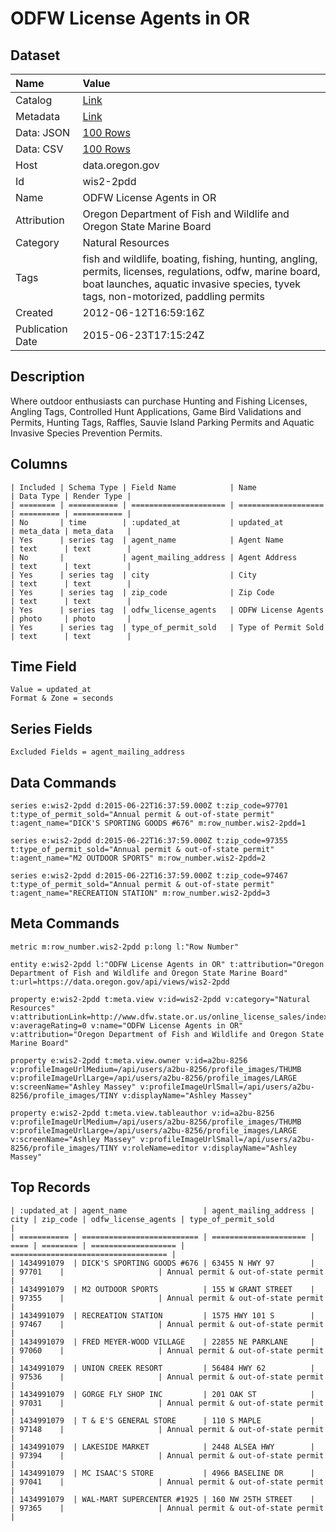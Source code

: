 # ODFW License Agents in OR

## Dataset

| Name | Value |
| :--- | :---- |
| Catalog | [Link](https://catalog.data.gov/dataset/odfw-license-agents-in-or-dfae3) |
| Metadata | [Link](https://data.oregon.gov/api/views/wis2-2pdd) |
| Data: JSON | [100 Rows](https://data.oregon.gov/api/views/wis2-2pdd/rows.json?max_rows=100) |
| Data: CSV | [100 Rows](https://data.oregon.gov/api/views/wis2-2pdd/rows.csv?max_rows=100) |
| Host | data.oregon.gov |
| Id | wis2-2pdd |
| Name | ODFW License Agents in OR |
| Attribution | Oregon Department of Fish and Wildlife and Oregon State Marine Board |
| Category | Natural Resources |
| Tags | fish and wildlife, boating, fishing, hunting, angling, permits, licenses, regulations, odfw, marine board, boat launches, aquatic invasive species, tyvek tags, non-motorized, paddling permits |
| Created | 2012-06-12T16:59:16Z |
| Publication Date | 2015-06-23T17:15:24Z |

## Description

Where outdoor enthusiasts can purchase Hunting and Fishing Licenses, Angling Tags, Controlled Hunt Applications, Game Bird Validations and Permits, Hunting Tags, Raffles, Sauvie Island Parking Permits and Aquatic Invasive Species Prevention Permits.

## Columns

```ls
| Included | Schema Type | Field Name            | Name                | Data Type | Render Type |
| ======== | =========== | ===================== | =================== | ========= | =========== |
| No       | time        | :updated_at           | updated_at          | meta_data | meta_data   |
| Yes      | series tag  | agent_name            | Agent Name          | text      | text        |
| No       |             | agent_mailing_address | Agent Address       | text      | text        |
| Yes      | series tag  | city                  | City                | text      | text        |
| Yes      | series tag  | zip_code              | Zip Code            | text      | text        |
| Yes      | series tag  | odfw_license_agents   | ODFW License Agents | photo     | photo       |
| Yes      | series tag  | type_of_permit_sold   | Type of Permit Sold | text      | text        |
```

## Time Field

```ls
Value = updated_at
Format & Zone = seconds
```

## Series Fields

```ls
Excluded Fields = agent_mailing_address
```

## Data Commands

```ls
series e:wis2-2pdd d:2015-06-22T16:37:59.000Z t:zip_code=97701 t:type_of_permit_sold="Annual permit & out-of-state permit" t:agent_name="DICK'S SPORTING GOODS #676" m:row_number.wis2-2pdd=1

series e:wis2-2pdd d:2015-06-22T16:37:59.000Z t:zip_code=97355 t:type_of_permit_sold="Annual permit & out-of-state permit" t:agent_name="M2 OUTDOOR SPORTS" m:row_number.wis2-2pdd=2

series e:wis2-2pdd d:2015-06-22T16:37:59.000Z t:zip_code=97467 t:type_of_permit_sold="Annual permit & out-of-state permit" t:agent_name="RECREATION STATION" m:row_number.wis2-2pdd=3
```

## Meta Commands

```ls
metric m:row_number.wis2-2pdd p:long l:"Row Number"

entity e:wis2-2pdd l:"ODFW License Agents in OR" t:attribution="Oregon Department of Fish and Wildlife and Oregon State Marine Board" t:url=https://data.oregon.gov/api/views/wis2-2pdd

property e:wis2-2pdd t:meta.view v:id=wis2-2pdd v:category="Natural Resources" v:attributionLink=http://www.dfw.state.or.us/online_license_sales/index.asp v:averageRating=0 v:name="ODFW License Agents in OR" v:attribution="Oregon Department of Fish and Wildlife and Oregon State Marine Board"

property e:wis2-2pdd t:meta.view.owner v:id=a2bu-8256 v:profileImageUrlMedium=/api/users/a2bu-8256/profile_images/THUMB v:profileImageUrlLarge=/api/users/a2bu-8256/profile_images/LARGE v:screenName="Ashley Massey" v:profileImageUrlSmall=/api/users/a2bu-8256/profile_images/TINY v:displayName="Ashley Massey"

property e:wis2-2pdd t:meta.view.tableauthor v:id=a2bu-8256 v:profileImageUrlMedium=/api/users/a2bu-8256/profile_images/THUMB v:profileImageUrlLarge=/api/users/a2bu-8256/profile_images/LARGE v:screenName="Ashley Massey" v:profileImageUrlSmall=/api/users/a2bu-8256/profile_images/TINY v:roleName=editor v:displayName="Ashley Massey"
```

## Top Records

```ls
| :updated_at | agent_name                 | agent_mailing_address | city | zip_code | odfw_license_agents | type_of_permit_sold                 | 
| =========== | ========================== | ===================== | ==== | ======== | =================== | =================================== | 
| 1434991079  | DICK'S SPORTING GOODS #676 | 63455 N HWY 97        |      | 97701    |                     | Annual permit & out-of-state permit | 
| 1434991079  | M2 OUTDOOR SPORTS          | 155 W GRANT STREET    |      | 97355    |                     | Annual permit & out-of-state permit | 
| 1434991079  | RECREATION STATION         | 1575 HWY 101 S        |      | 97467    |                     | Annual permit & out-of-state permit | 
| 1434991079  | FRED MEYER-WOOD VILLAGE    | 22855 NE PARKLANE     |      | 97060    |                     | Annual permit & out-of-state permit | 
| 1434991079  | UNION CREEK RESORT         | 56484 HWY 62          |      | 97536    |                     | Annual permit & out-of-state permit | 
| 1434991079  | GORGE FLY SHOP INC         | 201 OAK ST            |      | 97031    |                     | Annual permit & out-of-state permit | 
| 1434991079  | T & E'S GENERAL STORE      | 110 S MAPLE           |      | 97148    |                     | Annual permit & out-of-state permit | 
| 1434991079  | LAKESIDE MARKET            | 2448 ALSEA HWY        |      | 97394    |                     | Annual permit & out-of-state permit | 
| 1434991079  | MC ISAAC'S STORE           | 4966 BASELINE DR      |      | 97041    |                     | Annual permit & out-of-state permit | 
| 1434991079  | WAL-MART SUPERCENTER #1925 | 160 NW 25TH STREET    |      | 97365    |                     | Annual permit & out-of-state permit | 
```
